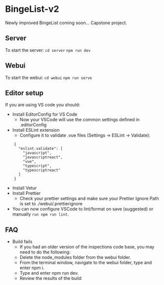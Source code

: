 # BingeList-v2

Newly improved BingeList coming soon... Capstone project.

## Server

To start the server:
`cd server`
`npm run dev`


## Webui
To start the webui:
`cd webui`
`npm run serve`


## Editor setup

If you are using VS code you should:

- Install EditorConfig for VS Code
    - Now your VSCode will use the common settings defined in .editorConfig
- Install ESLint extension
    - Configure it to validate .vue files (Settings -> ESLint -> Validate):
```
    {
      "eslint.validate": [
        "javascript",
        "javascriptreact",
        "vue",
        "typescript",
        "typescriptreact"
      ]
    }
```
- Install Vetur
- Install Prettier
    - Check your prettier settings and make sure your Prettier Ignore Path is set to ./webui/.prettierignore
- You can now configure VSCode to lint/format on save (suggested) or manually `run npm run lint`.

## FAQ

- Build fails
    - If you had an older version of the inspections code base, you may need to do the following:
    - Delete the node_modules folder from the webui folder.
    - From the terminal window, navigate to the webui folder, type and enter npm i.
    - Type and enter npm run dev.
    - Review the results of the build
